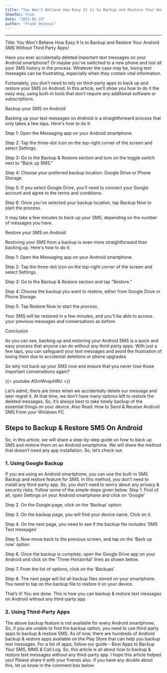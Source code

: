```yaml
---
title: "You Won't Believe How Easy It Is to Backup and Restore Your Android SMS Without Third Party Apps!"
ShowToc: true 
date: "2023-01-23"
author: "Frank Dejesus"
---
```

*****
Title: You Won't Believe How Easy It Is to Backup and Restore Your Android SMS Without Third Party Apps!

Have you ever accidentally deleted important text messages on your Android smartphone? Or maybe you've switched to a new phone and lost all your SMS history in the process. Whatever the case may be, losing text messages can be frustrating, especially when they contain vital information.

Fortunately, you don't need to rely on third-party apps to back up and restore your SMS on Android. In this article, we'll show you how to do it the easy way, using built-in tools that don't require any additional software or subscriptions.

Backup your SMS on Android

Backing up your text messages on Android is a straightforward process that only takes a few taps. Here's how to do it:

Step 1: Open the Messaging app on your Android smartphone.

Step 2: Tap the three-dot icon on the top-right corner of the screen and select Settings.

Step 3: Go to the Backup & Restore section and turn on the toggle switch next to "Back up SMS."

Step 4: Choose your preferred backup location: Google Drive or Phone Storage.

Step 5: If you select Google Drive, you'll need to connect your Google account and agree to the terms and conditions.

Step 6: Once you've selected your backup location, tap Backup Now to start the process.

It may take a few minutes to back up your SMS, depending on the number of messages you have.

Restore your SMS on Android

Restoring your SMS from a backup is even more straightforward than backing up. Here's how to do it:

Step 1: Open the Messaging app on your Android smartphone.

Step 2: Tap the three-dot icon on the top-right corner of the screen and select Settings.

Step 3: Go to the Backup & Restore section and tap "Restore."

Step 4: Choose the backup you want to restore, either from Google Drive or Phone Storage.

Step 5: Tap Restore Now to start the process.

Your SMS will be restored in a few minutes, and you'll be able to access your previous messages and conversations as before.

Conclusion

As you can see, backing up and restoring your Android SMS is a quick and easy process that anyone can do without any third-party apps. With just a few taps, you can safeguard your text messages and avoid the frustration of losing them due to accidental deletions or phone upgrades.

So why not back up your SMS now and ensure that you never lose those important conversations again?

{{< youtube AOrnWvquHRU >}} 



Let’s admit, there are times when we accidentally delete our message and later regret it. At that time, we don’t have many options left to restore the deleted messages. So, it’s always best to take timely backup of the essential things on your device.
Also Read: How to Send & Receive Android SMS From your Windows PC

 
## Steps to Backup & Restore SMS On Android


So, in this article, we will share a step-by-step guide on how to back up SMS and restore them on an Android smartphone. We will share the method that doesn’t need any app installation. So, let’s check out.

 
### 1. Using Google Backup


If you are using an Android smartphone, you can use the built-in SMS Backup and restore feature for SMS. In this method, you don’t need to install any third-party app. So, you don’t need to worry about any privacy & security risks. Follow some of the simple steps given below.
Step 1. First of all, open Settings on your Android smartphone and click on ‘Google’

Step 2. On the Google page, click on the ‘Backup’ option.

Step 3. On the backup page, you will find your device name. Click on it.

Step 4. On the next page, you need to see if the backup file includes ‘SMS Text messages’

Step 5. Now move back to the previous screen, and tap on the ‘Back up now’ option.

Step 6. Once the backup is complete, open the Google Drive app on your Android and click on the ‘Three Horizontal’ lines as shown below.

Step 7. From the list of options, click on the ‘Backups’

Step 8. The next page will list all backup files stored on your smartphone. You need to tap on the backup file to restore it on your device.

That’s it! You are done. This is how you can backup & restore text messages on Android without any third-party app.

 
### 2. Using Third-Party Apps


The above backup feature is not available for every Android smartphone. So, if you are unable to find the backup option, you need to use third-party apps to backup & restore SMS.
As of now, there are hundreds of Android backup & restore apps available on the Play Store that can help you backup text messages. For a list of apps, follow our guide – Best Apps to Backup Your SMS, MMS & Call Log.
So, this article is all about how to backup & restore text messages without any third-party app. I hope this article helped you! Please share it with your friends also. If you have any doubts about this, let us know in the comment box below.




